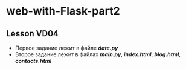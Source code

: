 # web-with-Flask-part2
## Lesson VD04
   - Первое задание лежит в файле ***date.py***
   - Второе задание лежит в файлах ***main.py***, ***index.html***,
***blog.html***, ***contacts.html***
 
